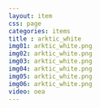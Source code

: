 ```yaml
---
layout: item
css: page
categories: items
title : arktic_white
img01: arktic_white.png
img02: arktic_white.png
img03: arktic_white.png
img04: arktic_white.png
img05: arktic_white.png
img06: arktic_white.png
video: oea
---
```

